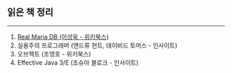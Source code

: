 ## 읽은 책 정리
- - -

1. [Real Maria DB (이성욱 - 위키북스)](https://github.com/Jrock30/read-book/tree/master/Real-Maria-DB/)
2. 실용주의 프로그래머 (앤드류 헌트, 데이비드 토머스 - 인사이트)
3. 오브젝트 (조영호 - 위키북스)
4. Effective Java 3/E (조슈아 블로크 - 인사이트)